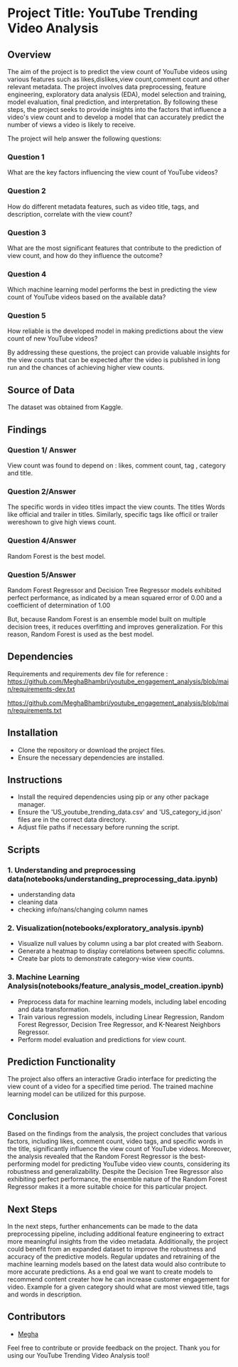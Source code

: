 # Project Title: YouTube Trending Video Analysis

## Overview

The aim of the project is to predict the view count of YouTube videos using various features such as likes,dislikes,view count,comment count and other relevant metadata. The project involves data preprocessing, feature engineering, exploratory data analysis (EDA), model selection and training, model evaluation,  final prediction, and interpretation. By following these steps, the project seeks to provide insights into the factors that influence a video's view count and to develop a model that can accurately predict the number of views a video is likely to receive.

The project will help answer the following questions:

### Question 1

What are the key factors influencing the view count of YouTube videos?

### Question 2

How do different metadata features, such as video title, tags, and description, correlate with the view count?

### Question 3

What are the most significant features that contribute to the prediction of view count, and how do they influence the outcome?

### Question 4

Which machine learning model performs the best in predicting the view count of YouTube videos based on the available data?
  
### Question 5

How reliable is the developed model in making predictions about the view count of new YouTube videos?

By addressing these questions, the project can provide valuable insights for the view counts that can be expected after the video is published in long run and the chances of achieving higher view counts.

## Source of Data

The dataset was obtained from Kaggle.

## Findings

### Question 1/ Answer

View count was found to depend on : likes, comment count, tag , category and title.

### Question 2/Answer

The specific words in video titles impact the view counts.
The titles Words like official and trailer in titles.
Similarly, specific tags like officil or trailer wereshown to give high views count.

### Question 4/Answer

Random Forest is the best model.

### Question 5/Answer

Random Forest Regressor and Decision Tree Regressor models exhibited perfect performance, as indicated by a mean squared error of 0.00 and a coefficient of determination of 1.00

But, because Random Forest is an ensemble model built on multiple decision trees, it reduces overfitting and improves generalization. For this reason, Random Forest is used as the best model.

## Dependencies
Requirements and requirements dev file for reference :
https://github.com/MeghaBhambri/youtube_engagement_analysis/blob/main/requirements-dev.txt

https://github.com/MeghaBhambri/youtube_engagement_analysis/blob/main/requirements.txt

## Installation

- Clone the repository or download the project files.
- Ensure the necessary dependencies are installed.


## Instructions

- Install the required dependencies using pip or any other package manager.
- Ensure the 'US_youtube_trending_data.csv' and 'US_category_id.json' files are in the correct data directory.
- Adjust file paths if necessary before running the script.

## Scripts

### 1. Understanding and preprocessing data(notebooks/understanding_preprocessing_data.ipynb)

- understanding data
- cleaning data 
- checking info/nans/changing column names

### 2. Visualization(notebooks/exploratory_analysis.ipynb)

- Visualize null values by column using a bar plot created with Seaborn.
- Generate a heatmap to display correlations between specific columns.
- Create bar plots to demonstrate category-wise view counts.

### 3. Machine Learning Analysis(notebooks/feature_analysis_model_creation.ipynb)

- Preprocess data for machine learning models, including label encoding and data transformation.
- Train various regression models, including Linear Regression, Random Forest Regressor, Decision Tree Regressor, and K-Nearest Neighbors Regressor.
- Perform model evaluation and predictions for view count.

## Prediction Functionality

The project also offers an interactive Gradio interface for predicting the view count of a video for a specified time period. The trained machine learning model can be utilized for this purpose.

## Conclusion

Based on the findings from the analysis, the project concludes that various factors, including likes, comment count, video tags, and specific words in the title, significantly influence the view count of YouTube videos. Moreover, the analysis revealed that the Random Forest Regressor is the best-performing model for predicting YouTube video view counts, considering its robustness and generalizability. Despite the Decision Tree Regressor also exhibiting perfect performance, the ensemble nature of the Random Forest Regressor makes it a more suitable choice for this particular project.

## Next Steps

In the next steps, further enhancements can be made to the data preprocessing pipeline, including additional feature engineering to extract more meaningful insights from the video metadata. Additionally, the project could benefit from an expanded dataset to improve the robustness and accuracy of the predictive models. Regular updates and retraining of the machine learning models based on the latest data would also contribute to more accurate predictions.
As a end goal we want to create models to recommend content creater how he can increase customer engagement for video. Example for a given category should what are most viewed title, tags and words in description.

## Contributors

- [Megha](https://github.com/MeghaBhambri)

Feel free to contribute or provide feedback on the project. Thank you for using our YouTube Trending Video Analysis tool!
